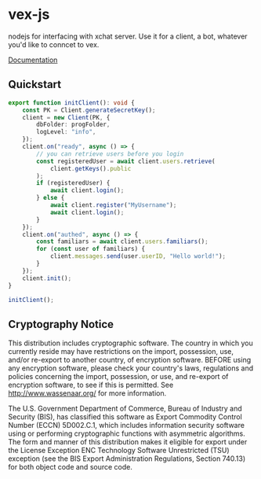 # vex-js

nodejs for interfacing with xchat server. Use it for a client, a bot, whatever you'd like to conncet to vex.

<a href="https://vex-chat.github.io/libvex-js/">Documentation</a>

## Quickstart

```ts
export function initClient(): void {
    const PK = Client.generateSecretKey();
    client = new Client(PK, {
        dbFolder: progFolder,
        logLevel: "info",
    });
    client.on("ready", async () => {
        // you can retrieve users before you login
        const registeredUser = await client.users.retrieve(
            client.getKeys().public
        );
        if (registeredUser) {
            await client.login();
        } else {
            await client.register("MyUsername");
            await client.login();
        }
    });
    client.on("authed", async () => {
        const familiars = await client.users.familiars();
        for (const user of familiars) {
            client.messages.send(user.userID, "Hello world!");
        }
    });
    client.init();
}

initClient();
```

## Cryptography Notice

This distribution includes cryptographic software. The country in which you currently reside may have restrictions on the import, possession, use, and/or re-export to another country, of encryption software.
BEFORE using any encryption software, please check your country's laws, regulations and policies concerning the import, possession, or use, and re-export of encryption software, to see if this is permitted.
See <http://www.wassenaar.org/> for more information.

The U.S. Government Department of Commerce, Bureau of Industry and Security (BIS), has classified this software as Export Commodity Control Number (ECCN) 5D002.C.1, which includes information security software using or performing cryptographic functions with asymmetric algorithms.
The form and manner of this distribution makes it eligible for export under the License Exception ENC Technology Software Unrestricted (TSU) exception (see the BIS Export Administration Regulations, Section 740.13) for both object code and source code.
